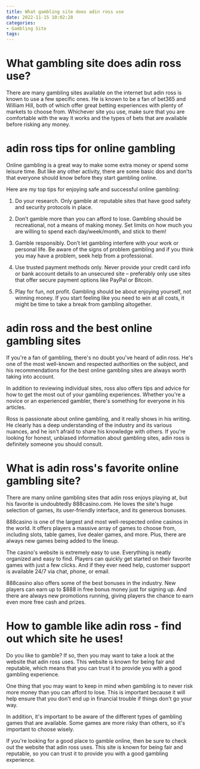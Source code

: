 ```yaml
---
title: What gambling site does adin ross use
date: 2022-11-15 10:02:28
categories:
- Gambling Site
tags:
---
```



#  What gambling site does adin ross use?

There are many gambling sites available on the internet but adin ross is known to use a few specific ones. He is known to be a fan of bet365 and William Hill, both of which offer great betting experiences with plenty of markets to choose from. Whichever site you use, make sure that you are comfortable with the way it works and the types of bets that are available before risking any money.

#  adin ross tips for online gambling 

Online gambling is a great way to make some extra money or spend some leisure time. But like any other activity, there are some basic dos and don’ts that everyone should know before they start gambling online. 

Here are my top tips for enjoying safe and successful online gambling:

1. Do your research. Only gamble at reputable sites that have good safety and security protocols in place.

2. Don’t gamble more than you can afford to lose. Gambling should be recreational, not a means of making money. Set limits on how much you are willing to spend each day/week/month, and stick to them!

3. Gamble responsibly. Don’t let gambling interfere with your work or personal life. Be aware of the signs of problem gambling and if you think you may have a problem, seek help from a professional.

4. Use trusted payment methods only. Never provide your credit card info or bank account details to an unsecured site – preferably only use sites that offer secure payment options like PayPal or Bitcoin.

5. Play for fun, not profit. Gambling should be about enjoying yourself, not winning money. If you start feeling like you need to win at all costs, it might be time to take a break from gambling altogether.

#  adin ross and the best online gambling sites

If you're a fan of gambling, there's no doubt you've heard of adin ross. He's one of the most well-known and respected authorities on the subject, and his recommendations for the best online gambling sites are always worth taking into account.

In addition to reviewing individual sites, ross also offers tips and advice for how to get the most out of your gambling experiences. Whether you're a novice or an experienced gambler, there's something for everyone in his articles.

Ross is passionate about online gambling, and it really shows in his writing. He clearly has a deep understanding of the industry and its various nuances, and he isn't afraid to share his knowledge with others. If you're looking for honest, unbiased information about gambling sites, adin ross is definitely someone you should consult.

#  What is adin ross's favorite online gambling site? 

There are many online gambling sites that adin ross enjoys playing at, but his favorite is undoubtedly 888casino.com. He loves the site's huge selection of games, its user-friendly interface, and its generous bonuses.

888casino is one of the largest and most well-respected online casinos in the world. It offers players a massive array of games to choose from, including slots, table games, live dealer games, and more. Plus, there are always new games being added to the lineup.

The casino's website is extremely easy to use. Everything is neatly organized and easy to find. Players can quickly get started on their favorite games with just a few clicks. And if they ever need help, customer support is available 24/7 via chat, phone, or email.

888casino also offers some of the best bonuses in the industry. New players can earn up to $888 in free bonus money just for signing up. And there are always new promotions running, giving players the chance to earn even more free cash and prizes.

#  How to gamble like adin ross - find out which site he uses!

Do you like to gamble? If so, then you may want to take a look at the website that adin ross uses. This website is known for being fair and reputable, which means that you can trust it to provide you with a good gambling experience.

One thing that you may want to keep in mind when gambling is to never risk more money than you can afford to lose. This is important because it will help ensure that you don't end up in financial trouble if things don't go your way.

In addition, it's important to be aware of the different types of gambling games that are available. Some games are more risky than others, so it's important to choose wisely.

If you're looking for a good place to gamble online, then be sure to check out the website that adin ross uses. This site is known for being fair and reputable, so you can trust it to provide you with a good gambling experience.